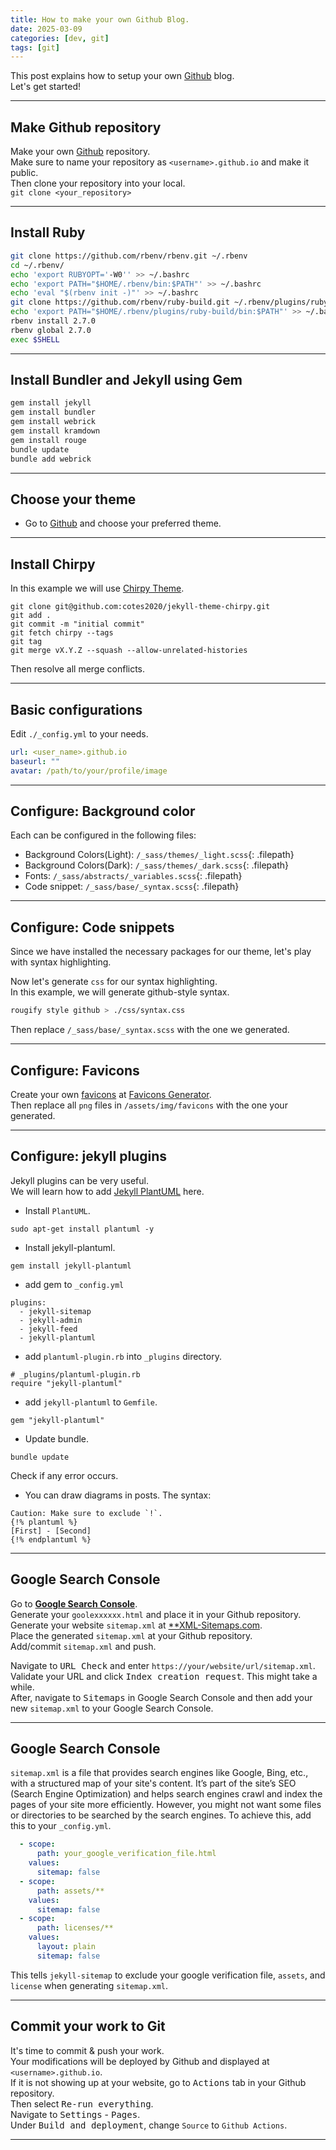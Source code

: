 ```yaml
---
title: How to make your own Github Blog.
date: 2025-03-09
categories: [dev, git]
tags: [git]
---
```


This post explains how to setup your own [Github](https://github.com) blog.  
Let's get started!  

---------------------

## Make Github repository

Make your own [Github](https://github.com) repository.  
Make sure to name your repository as `<username>.github.io` and make it public.  
Then clone your repository into your local.  
`git clone <your_repository>`

---------------------

## Install Ruby

```bash
git clone https://github.com/rbenv/rbenv.git ~/.rbenv
cd ~/.rbenv/
echo 'export RUBYOPT='-W0'' >> ~/.bashrc
echo 'export PATH="$HOME/.rbenv/bin:$PATH"' >> ~/.bashrc
echo 'eval "$(rbenv init -)"' >> ~/.bashrc
git clone https://github.com/rbenv/ruby-build.git ~/.rbenv/plugins/ruby-build
echo 'export PATH="$HOME/.rbenv/plugins/ruby-build/bin:$PATH"' >> ~/.bashrc
rbenv install 2.7.0
rbenv global 2.7.0
exec $SHELL
```

---------------------

## Install Bundler and Jekyll using Gem

```bash
gem install jekyll
gem install bundler 
gem install webrick
gem install kramdown
gem install rouge
bundle update
bundle add webrick
```

---------------------

## Choose your theme

- Go to [Github](https://github.com/topics/jekyll-theme) and choose your preferred theme.

---------------------

## Install Chirpy

In this example we will use [Chirpy Theme](https://github.com/cotes2020/jekyll-theme-chirp).

```git
git clone git@github.com:cotes2020/jekyll-theme-chirpy.git
git add .
git commit -m "initial commit"
git fetch chirpy --tags
git tag
git merge vX.Y.Z --squash --allow-unrelated-histories
```

Then resolve all merge conflicts.

---------------------

## Basic configurations

Edit `./_config.yml` to your needs.  

```yml
url: <user_name>.github.io
baseurl: ""
avatar: /path/to/your/profile/image
```

---------------------

## Configure: Background color

Each can be configured in the following files:

- Background Colors(Light): `/_sass/themes/_light.scss`{: .filepath}
- Background Colors(Dark): `/_sass/themes/_dark.scss`{: .filepath}
- Fonts: `/_sass/abstracts/_variables.scss`{: .filepath}
- Code snippet: `/_sass/base/_syntax.scss`{: .filepath}

---------------------

## Configure: Code snippets

Since we have installed the necessary packages for our theme, let's play with syntax highlighting.

Now let's generate `css` for our syntax highlighting.  
In this example, we will generate github-style syntax.  

```bash
rougify style github > ./css/syntax.css
```

Then replace `/_sass/base/_syntax.scss` with the one we generated.

---------------------

## Configure: Favicons

Create your own [favicons](https://www.favicon-generator.org/about/) at [Favicons Generator](https://www.favicon-generator.org/).  
Then replace all `png` files in `/assets/img/favicons` with the one your generated.

---------------------

## Configure: jekyll plugins

Jekyll plugins can be very useful.  
We will learn how to add [Jekyll PlantUML](https://github.com/yegor256/jekyll-plantuml) here.  

- Install `PlantUML`.

```shell
sudo apt-get install plantuml -y
```

- Install jekyll-plantuml.

```shell
gem install jekyll-plantuml
```

- add gem to `_config.yml`

```
plugins:
  - jekyll-sitemap
  - jekyll-admin
  - jekyll-feed
  - jekyll-plantuml
```

- add `plantuml-plugin.rb` into `_plugins` directory.

```
# _plugins/plantuml-plugin.rb
require "jekyll-plantuml"
```

- add `jekyll-plantuml` to `Gemfile`.

```
gem "jekyll-plantuml"
```

- Update bundle.

```shell
bundle update
```
Check if any error occurs.

- You can draw diagrams in posts. The syntax:

```
Caution: Make sure to exclude `!`.
{!% plantuml %}
[First] - [Second]
{!% endplantuml %}
```

---------------------

## Google Search Console

Go to [**Google Search Console**](https://search.google.com/search-console/about).  
Generate your `goolexxxxxx.html` and place it in your Github repository.  
Generate your website `sitemap.xml` at [**XML-Sitemaps.com](https://xml-sitemaps.com).  
Place the generated `sitemap.xml` at your Github repository.  
Add/commit `sitemap.xml` and push.  

Navigate to <kbd>URL Check</kbd> and enter `https://your/website/url/sitemap.xml`.  
Validate your URL and click <kbd>Index creation request</kbd>. This might take a while.  
After, navigate to <kbd>Sitemaps</kbd> in Google Search Console and then add your new `sitemap.xml` to your Google Search Console.

---------------------

## Google Search Console

`sitemap.xml` is a file that provides search engines like Google, Bing, etc., with a structured map of your site's content. It’s part of the site’s SEO (Search Engine Optimization) and helps search engines crawl and index the pages of your site more efficiently.
However, you might not want some files or directories to be searched by the search engines.
To achieve this, add this to your `_config.yml`.

```_config.yml
  - scope:
      path: your_google_verification_file.html
    values:
      sitemap: false
  - scope:
      path: assets/**
    values:
      sitemap: false
  - scope:
      path: licenses/**
    values:
      layout: plain
      sitemap: false
```

This tells `jekyll-sitemap` to exclude your google verification file, `assets`, and `license` when generating `sitemap.xml`.

---------------------

## Commit your work to Git

It's time to commit & push your work.  
Your modifications will be deployed by Github and displayed at `<username>.github.io`.  
If it is not showing up at your website, go to <kbd>Actions</kbd> tab in your Github repository.  
Then select <kbd>Re-run everything</kbd>.  
Navigate to <kbd>Settings</kbd> - <kbd>Pages</kbd>.  
Under <kbd>Build and deployment</kbd>, change `Source` to `Github Actions`.  

---------------------
